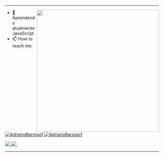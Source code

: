 ---
 <image src="image/Developer activity-bro.png" align=right width=400px height=400>

- 🌱 Aprendendo atualmente JavaScript
- 📫 How to reach me: 

[![AdrianoBarroso1](https://github-readme-stats.vercel.app/api?username=AdrianoBarroso1&title_color=263238&text_color=515b60&icon_color=75b687&bg_color=def7e5&show_icons=true)](https://github.com/AdrianoBarroso1/)
[![AdrianoBarroso1](https://github-readme-stats.vercel.app/api/top-langs/?username=AdrianoBarroso1&hide=html&layout=compact&title_color=263238&text_color=515b60&icon_color=75b687&bg_color=def7e5)](https://github.com/AdrianoBarroso1/)

<a href="">
  <image src="https://img.shields.io/badge/Instagram-E4405F?style=for-the-badge&logo=instagram&logoColor=white">
</a>
  
<a href="">
  <image src="https://img.shields.io/badge/Twitter-1DA1F2?style=for-the-badge&logo=twitter&logoColor=white">
</a>
    
<a href="">
  <image src="">
</a>

---